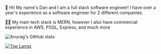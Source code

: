 👋 Hi! My name's Dan and I am a full stack software engineer! I have over a year's experience as a software engineer for 2 different companies.

👨‍💻 My main tech stack is MERN, however I also have commercial experience in AWS, PSQL, Express, and much more

![Anurag's GitHub stats](https://github-readme-stats.vercel.app/api?username=danbeaumont95&show_icons=true&theme=radical)

[![Top Langs](https://github-readme-stats.vercel.app/api/top-langs/?username=danbeaumont95)](https://github.com/danbeaumont95/github-readme-stats)
